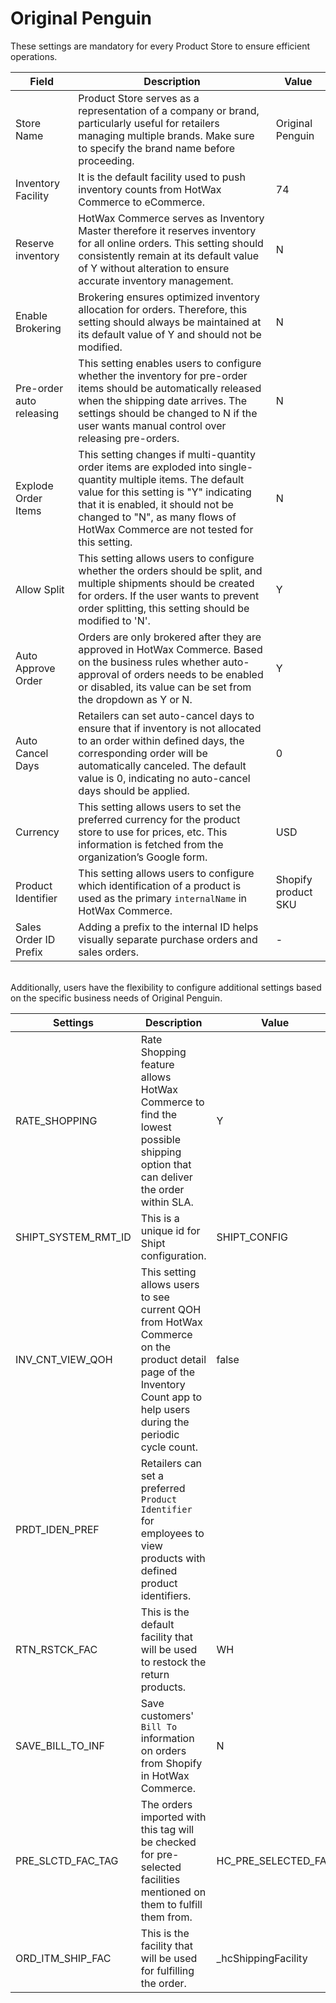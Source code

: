 # Original Penguin

These settings are mandatory for every Product Store to ensure efficient operations.

| Field                 | Description                                                                                                                                                                                      | Value          |
|-----------------------|--------------------------------------------------------------------------------------------------------------------------------------------------------------------------------------------------|----------------|
| Store Name            | Product Store serves as a representation of a company or brand, particularly useful for retailers managing multiple brands. Make sure to specify the brand name before proceeding.                 | Original Penguin       |
| Inventory Facility    | It is the default facility used to push inventory counts from HotWax Commerce to eCommerce.                                                                                                   | 74            |
| Reserve inventory     | HotWax Commerce serves as Inventory Master therefore it reserves inventory for all online orders. This setting should consistently remain at its default value of Y without alteration to ensure accurate inventory management.                    | N              |
| Enable Brokering      | Brokering ensures optimized inventory allocation for orders. Therefore, this setting should always be maintained at its default value of Y and should not be modified.                             | N              |
| Pre-order auto releasing | This setting enables users to configure whether the inventory for pre-order items should be automatically released when the shipping date arrives. The settings should be changed to N if the user wants manual control over releasing pre-orders. | N              |
| Explode Order Items   | This setting changes if multi-quantity order items are exploded into single-quantity multiple items. The default value for this setting is "Y" indicating that it is enabled, it should not be changed to "N", as many flows of HotWax Commerce are not tested for this setting. | N              |
| Allow Split           | This setting allows users to configure whether the orders should be split, and multiple shipments should be created for orders. If the user wants to prevent order splitting, this setting should be modified to 'N'.                            | Y              |
| Auto Approve Order    | Orders are only brokered after they are approved in HotWax Commerce. Based on the business rules whether auto-approval of orders needs to be enabled or disabled, its value can be set from the dropdown as Y or N.                                     | Y              |
| Auto Cancel Days      | Retailers can set auto-cancel days to ensure that if inventory is not allocated to an order within defined days, the corresponding order will be automatically canceled. The default value is 0, indicating no auto-cancel days should be applied. | 0              |
| Currency              | This setting allows users to set the preferred currency for the product store to use for prices, etc. This information is fetched from the organization’s Google form.                                     | USD            |
| Product Identifier    | This setting allows users to configure which identification of a product is used as the primary `internalName` in HotWax Commerce.                                                                | Shopify product SKU |
| Sales Order ID Prefix  | Adding a prefix to the internal ID helps visually separate purchase orders and sales orders.                                                                                                   | -           |


<br>
Additionally, users have the flexibility to configure additional settings based on the specific business needs of Original Penguin.

| Settings            | Description                                                                                                                                        | Value                                                |
|---------------------|----------------------------------------------------------------------------------------------------------------------------------------------------|------------------------------------------------------|
| RATE_SHOPPING        | Rate Shopping feature allows HotWax Commerce to find the lowest possible shipping option that can deliver the order within SLA.                    | Y                   |
|SHIPT_SYSTEM_RMT_ID   | This is a unique id for Shipt configuration.      | SHIPT_CONFIG
| INV_CNT_VIEW_QOH     | This setting allows users to see current QOH from HotWax Commerce on the product detail page of the Inventory Count app to help users during the periodic cycle count.    | false               |
| PRDT_IDEN_PREF       | Retailers can set a preferred `Product Identifier` for employees to view products with defined product identifiers.                                         |          |
| RTN_RSTCK_FAC        | This is the default facility that will be used to restock the return products.                                                                    | WH                  |
| SAVE_BILL_TO_INF     | Save customers' `Bill To` information on orders from Shopify in HotWax Commerce.                                                                  | N                   |
| PRE_SLCTD_FAC_TAG    | The orders imported with this tag will be checked for pre-selected facilities mentioned on them to fulfill them from. | HC_PRE_SELECTED_FAC     |
| ORD_ITM_SHIP_FAC     | This is the facility that will be used for fulfilling the order.  | _hcShippingFacility     |
